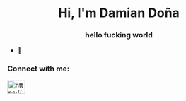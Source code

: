 <h1 align="center">Hi, I'm Damian Doña</h1>
<h3 align="center">hello fucking world</h3>

- 🔭 

<h3 align="left">Connect with me:</h3>
<p align="left">
<a href="https://linkedin.com/in/https://www.linkedin.com/in/donadamian/" target="blank"><img align="center" src="https://cdn.jsdelivr.net/npm/simple-icons@3.0.1/icons/linkedin.svg" alt="https://www.linkedin.com/in/donadamian/" height="30" width="40" /></a>
</p>
